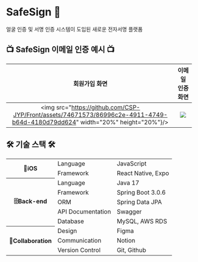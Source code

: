 # SafeSign 🤝
얼굴 인증 및 서명 인증 시스템이 도입된 새로운 전자서명 플랫폼       

## 📺 SafeSign 이메일 인증 예시 📺
| 회원가입 화면 | 이메일 인증 화면 |
| :---:| :---: |
| <img src="https://github.com/CSP-JYP/Front/assets/74671573/86996c2e-4911-4749-b64d-4180d79dd624" width="20%" height="20%"}/> | <img src="https://github.com/CSP-JYP/Server/assets/74671573/2fa18f34-95e0-4ec8-b9b6-a7a2197d6d0f"/> | 

## 🛠️ 기술 스택 🛠️
<table>
   <tr><th rowspan="2">📱iOS</th><td>Language</td><td>JavaScript</td></tr>
	<tr><td>Framework</td><td>React Native, Expo</td></tr>
	<tr><th rowspan="5">🗄️Back-end</th><td>Language</td><td>Java 17</td></tr>
	<tr><td>Framework</td><td>Spring Boot 3.0.6</td></tr>
	<tr><td>ORM</td><td>Spring Data JPA</td></tr>
	<tr><td>API Documentation</td><td>Swagger</td></tr>
	<tr><td>Database</td><td>MySQL, AWS RDS</td></tr>
	<tr><th rowspan="3">🤝Collaboration</th><td>Design</td><td>Figma</td></tr>
	<tr><td>Communication</td><td>Notion</td></tr>
	<tr><td>Version Control</td><td>Git, Github</td></tr>
</table>
